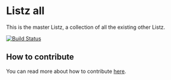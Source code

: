 # Listz all

This is the master Listz, a collection of all the existing other Listz.

[![Build Status](https://travis-ci.org/listz/listz-all.svg?branch=master)](https://travis-ci.org/listz/listz-all)

## How to contribute

You can read more about how to contribute [here](https://github.com/listz/listz/blob/master/CONTRIBUTING.md).